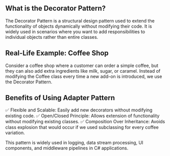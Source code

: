 ﻿## What is the Decorator Pattern?
The Decorator Pattern is a structural design pattern used to extend the functionality of objects dynamically
without modifying their code. It is widely used in scenarios where you want to add responsibilities 
to individual objects rather than entire classes.

## Real-Life Example: Coffee Shop
Consider a coffee shop where a customer can order a simple coffee, but they can also add extra ingredients like milk, 
sugar, or caramel. Instead of modifying the Coffee class every time a new add-on is introduced, 
we use the Decorator Pattern.


## Benefits of Using Adapter Pattern
✅ Flexible and Scalable: Easily add new decorators without modifying existing code.
✅ Open/Closed Principle: Allows extension of functionality without modifying existing classes.
✅ Composition Over Inheritance: Avoids class explosion that would occur if we used subclassing for every coffee variation.

This pattern is widely used in logging, data stream processing, UI components, and middleware pipelines in C# applications.